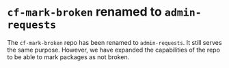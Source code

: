 # ``cf-mark-broken`` renamed to ``admin-requests``

The `cf-mark-broken` repo has been renamed to `admin-requests`. It still
serves the same purpose. However, we have expanded the capabilities of
the repo to be able to mark packages as not broken.
